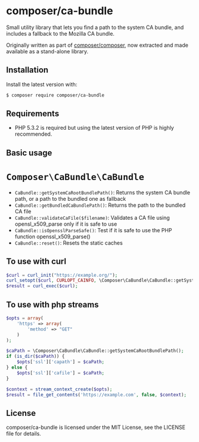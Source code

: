 composer/ca-bundle
==================

Small utility library that lets you find a path to the system CA bundle,
and includes a fallback to the Mozilla CA bundle.

Originally written as part of [composer/composer](https://github.com/composer/composer),
now extracted and made available as a stand-alone library.


Installation
------------

Install the latest version with:

```bash
$ composer require composer/ca-bundle
```


Requirements
------------

* PHP 5.3.2 is required but using the latest version of PHP is highly recommended.


Basic usage
-----------

# `Composer\CaBundle\CaBundle`

- `CaBundle::getSystemCaRootBundlePath()`: Returns the system CA bundle path, or a path to the bundled one as fallback
- `CaBundle::getBundledCaBundlePath()`: Returns the path to the bundled CA file
- `CaBundle::validateCaFile($filename)`: Validates a CA file using opensl_x509_parse only if it is safe to use
- `CaBundle::isOpensslParseSafe()`: Test if it is safe to use the PHP function openssl_x509_parse()
- `CaBundle::reset()`: Resets the static caches


## To use with curl

```php
$curl = curl_init("https://example.org/");
curl_setopt($curl, CURLOPT_CAINFO, \Composer\CaBundle\CaBundle::getSystemCaRootBundlePath());
$result = curl_exec($curl);
```

## To use with php streams

```php
$opts = array(
    'https' => array(
        'method' => "GET"
    )
);

$caPath = \Composer\CaBundle\CaBundle::getSystemCaRootBundlePath();
if (is_dir($caPath)) {
    $opts['ssl']['capath'] = $caPath;
} else {
    $opts['ssl']['cafile'] = $caPath;
}

$context = stream_context_create($opts);
$result = file_get_contents('https://example.com', false, $context);
```

License
-------

composer/ca-bundle is licensed under the MIT License, see the LICENSE file for details.
